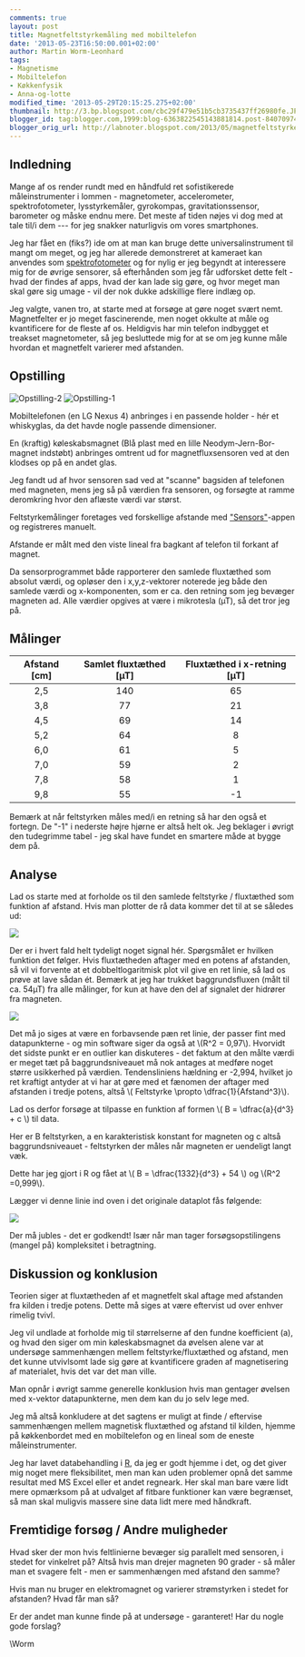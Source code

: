 ```yaml
---
comments: true
layout: post
title: Magnetfeltstyrkemåling med mobiltelefon
date: '2013-05-23T16:50:00.001+02:00'
author: Martin Worm-Leonhard
tags:
- Magnetisme
- Mobiltelefon
- Køkkenfysik
- Anna-og-lotte
modified_time: '2013-05-29T20:15:25.275+02:00'
thumbnail: http://3.bp.blogspot.com/cbc29f479e51b5cb3735437ff26980fe.JPG
blogger_id: tag:blogger.com,1999:blog-6363822545143881814.post-840709741508133863
blogger_orig_url: http://labnoter.blogspot.com/2013/05/magnetfeltstyrkemaling-med-mobiltelefon.html
---
```


Indledning
----------

Mange af os render rundt med en håndfuld ret sofistikerede
måleinstrumenter i lommen - magnetometer, accelerometer,
spektrofotometer, lysstyrkemåler, gyrokompas, gravitationssensor,
barometer og måske endnu mere. Det meste af tiden nøjes vi dog med at
tale til/i dem --- for jeg snakker naturligvis om vores smartphones. 

Jeg har fået en (fiks?) ide om at man kan bruge dette universalinstrument til
mangt om meget, og jeg har allerede demonstreret at kameraet kan
anvendes som [spektrofotometer](http://www.lmfk.dk/artikler/data/artikler/1302/1302_53.pdf) og
for nylig er jeg begyndt at interessere mig for de øvrige sensorer, så
efterhånden som jeg får udforsket dette felt - hvad der findes af apps,
hvad der kan lade sig gøre, og hvor meget man skal gøre sig umage - vil
der nok dukke adskillige flere indlæg op.

Jeg valgte, vanen tro, at starte med at forsøge at gøre noget svært
nemt. Magnetfelter er jo meget fascinerende, men noget okkulte at måle
og kvantificere for de fleste af os. Heldigvis har min telefon indbygget
et treakset magnetometer, så jeg besluttede mig for at se om jeg kunne
måle hvordan et magnetfelt varierer med afstanden.

Opstilling
----------

![Opstilling-2]({{site.url}}/images/fd443e0c455c7fd580a1a17a01fb0420.jpg) ![Opstilling-1]({{site.url}}/images/b1b434dfea95266edd8695735e3a9881.jpg)

Mobiltelefonen (en LG Nexus 4) anbringes i en passende holder - hér et
whiskyglas, da det havde nogle passende dimensioner. 

En (kraftig) køleskabsmagnet (Blå plast med en lille
Neodym-Jern-Bor-magnet indstøbt) anbringes omtrent ud for
magnetfluxsensoren ved at den klodses op på en andet glas. 

Jeg fandt ud af hvor sensoren sad ved at "scanne" bagsiden af telefonen
med magneten, mens jeg så på værdien fra sensoren, og forsøgte at ramme
deromkring hvor den aflæste værdi var størst.

Feltstyrkemålinger foretages ved forskellige afstande med
["Sensors"](https://play.google.com/store/apps/details?id=aizen.sensors)-appen
og registreres manuelt. 

Afstande er målt med den viste lineal fra bagkant af telefon til forkant
af magnet.

Da sensorprogrammet både rapporterer den samlede fluxtæthed som absolut
værdi, og opløser den i x,y,z-vektorer noterede jeg både den samlede
værdi og x-komponenten, som er ca. den retning som jeg bevæger magneten
ad. Alle værdier opgives at være i mikrotesla (µT), så det tror jeg på.

Målinger
--------

 | Afstand \[cm\] |  Samlet fluxtæthed \[µT\] |  Fluxtæthed i x-retning \[µT\]| 
 |:--------------:|:------------------------:|:------------------------------:|
 | 2,5            |  140                      |  65                           |
 | 3,8            |  77                       |  21                           |
 | 4,5            |  69                       |  14                           |
 | 5,2            |  64                       |  8                            |
 | 6,0            |  61                       |  5                            |
 | 7,0            |  59                       |  2                            |
 | 7,8            |  58                       |  1                            |
 | 9,8            |  55                       |  -1                           |


Bemærk at når feltstyrken måles med/i en retning så har den også et
fortegn. De "-1" i nederste højre hjørne er altså helt ok.
Jeg beklager i øvrigt den tudegrimme tabel - jeg skal have fundet en
smartere måde at bygge dem på.

Analyse
-------

Lad os starte med at forholde os til den samlede feltstyrke / fluxtæthed
som funktion af afstand. Hvis man plotter de rå data kommer det til at
se således ud:

![]({{site.url}}/images/7eb1502eb01a6b614bb5c8bc33a2ceea.png)

Der er i hvert fald helt tydeligt noget signal hér. Spørgsmålet er
hvilken funktion det følger. Hvis fluxtætheden aftager med en potens af
afstanden, så vil vi forvente at et dobbeltlogaritmisk plot vil give en
ret linie, så lad os prøve at lave sådan ét. Bemærk at jeg har trukket
baggrundsfluxen (målt til ca. 54µT) fra alle målinger, for kun at have
den del af signalet der hidrører fra magneten.

![]({{site.url}}/images/96f1adbf1cfe766a6e91aae86d25db88.png)

Det må jo siges at være en forbavsende pæn ret linie, der passer fint
med datapunkterne - og min software siger da også at \\(R^2 = 0,97\\).
Hvorvidt det sidste punkt er en outlier kan diskuteres - det faktum at
den målte værdi er meget tæt på baggrundsniveauet må nok antages at
medføre noget større usikkerhed på værdien.
Tendensliniens hældning er -2,994, hvilket jo ret kraftigt antyder at vi
har at gøre med et fænomen der aftager med afstanden i tredje potens,
altså \\( Feltstyrke \propto \dfrac{1}{Afstand^3}\\).

Lad os derfor forsøge at tilpasse en funktion af formen \\( B =
\dfrac{a}{d^3} + c \\) til data.

Her er B feltstyrken, a en karakteristisk konstant for magneten og c
altså baggrundsniveauet - feltstyrken der måles når magneten er
uendeligt langt væk.

Dette har jeg gjort i R og fået at \\( B = \dfrac{1332}{d^3} + 54 \\)
og \\(R^2 =0,999\\).

Lægger vi denne linie ind oven i det originale dataplot fås følgende:

![]({{site.url}}/images/8f7fd45dbd4ed090b8558aca65c14dec.png)

Der må jubles - det er godkendt! Især når man tager forsøgsopstilingens
(mangel på) kompleksitet i betragtning.

Diskussion og konklusion
------------------------

Teorien siger at fluxtætheden af et magnetfelt skal aftage med afstanden
fra kilden i tredje potens. Dette må siges at være eftervist ud over
enhver rimelig tvivl.

Jeg vil undlade at forholde mig til størrelserne af den fundne
koefficient (a), og hvad den siger om min køleskabsmagnet da øvelsen
alene var at undersøge sammenhængen mellem feltstyrke/fluxtæthed og
afstand, men det kunne utvivlsomt lade sig gøre at kvantificere graden
af magnetisering af materialet, hvis det var det man ville.

Man opnår i øvrigt samme generelle konklusion hvis man gentager øvelsen
med x-vektor datapunkterne, men dem kan du jo selv lege med.

Jeg må altså konkludere at det sagtens er muligt at finde / eftervise
sammenhængen mellem magnetisk fluxtæthed og afstand til kilden, hjemme
på køkkenbordet med en mobiltelefon og en lineal som de eneste
måleinstrumenter.

Jeg har lavet databehandling i [R](http://www.r-project.org/), da jeg er
godt hjemme i det, og det giver mig noget mere fleksibilitet, men man
kan uden problemer opnå det samme resultat med MS Excel eller et andet
regneark. Her skal man bare være lidt mere opmærksom på at udvalget af
fitbare funktioner kan være begrænset, så man skal muligvis massere sine
data lidt mere med håndkraft.

Fremtidige forsøg / Andre muligheder
------------------------------------

Hvad sker der mon hvis feltlinierne bevæger sig parallelt med sensoren,
i stedet for vinkelret på? Altså hvis man drejer magneten 90 grader - så
måler man et svagere felt - men er sammenhængen med afstand den samme?

Hvis man nu bruger en elektromagnet og varierer strømstyrken i stedet
for afstanden? Hvad får man så?

Er der andet man kunne finde på at undersøge - garanteret! Har du nogle
gode forslag?

\\Worm
